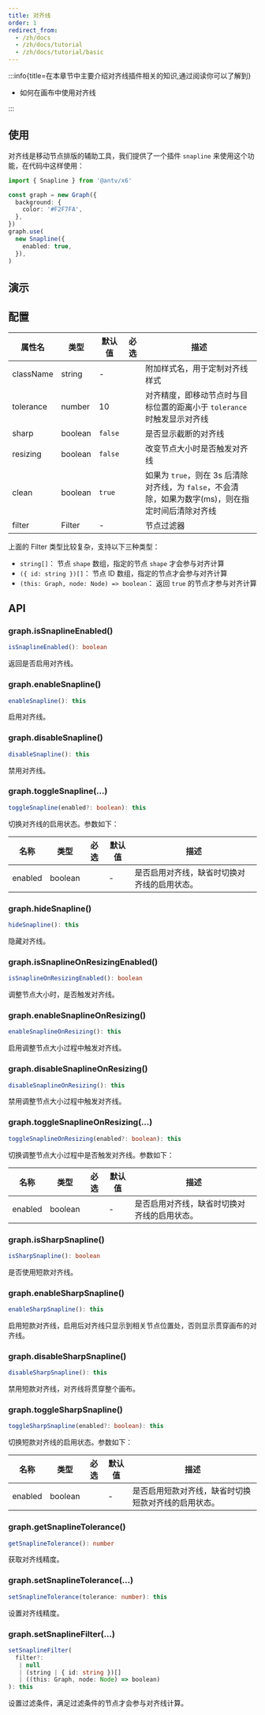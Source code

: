 ```yaml
---
title: 对齐线
order: 1
redirect_from:
  - /zh/docs
  - /zh/docs/tutorial
  - /zh/docs/tutorial/basic
---
```


:::info{title=在本章节中主要介绍对齐线插件相关的知识,通过阅读你可以了解到}

- 如何在画布中使用对齐线

:::

## 使用

对齐线是移动节点排版的辅助工具，我们提供了一个插件 `snapline` 来使用这个功能，在代码中这样使用：

```ts
import { Snapline } from '@antv/x6'

const graph = new Graph({
  background: {
    color: '#F2F7FA',
  },
})
graph.use(
  new Snapline({
    enabled: true,
  }),
)
```

## 演示

<code id="plugin-snapline" src="@/src/tutorial/plugins/snapline/index.tsx"></code>

## 配置

| 属性名    | 类型    | 默认值  | 必选 | 描述                                                                                           |
|-----------|---------|---------|------|----------------------------------------------------------------------------------------------|
| className | string  | -       |      | 附加样式名，用于定制对齐线样式                                                                  |
| tolerance | number  | 10      |      | 对齐精度，即移动节点时与目标位置的距离小于 `tolerance` 时触发显示对齐线                         |
| sharp     | boolean | `false` |      | 是否显示截断的对齐线                                                                           |
| resizing  | boolean | `false` |      | 改变节点大小时是否触发对齐线                                                                   |
| clean     | boolean | `true`  |      | 如果为 `true`，则在 3s 后清除对齐线，为 `false`，不会清除，如果为数字(ms)，则在指定时间后清除对齐线 |
| filter    | Filter  | -       |      | 节点过滤器                                                                                     |

上面的 Filter 类型比较复杂，支持以下三种类型：

- `string[]`： 节点 `shape` 数组，指定的节点 `shape` 才会参与对齐计算
- `({ id: string })[]`： 节点 ID 数组，指定的节点才会参与对齐计算
- `(this: Graph, node: Node) => boolean`： 返回 `true` 的节点才参与对齐计算

## API

### graph.isSnaplineEnabled()

```ts
isSnaplineEnabled(): boolean
```

返回是否启用对齐线。

### graph.enableSnapline()

```ts
enableSnapline(): this
```

启用对齐线。

### graph.disableSnapline()

```ts
disableSnapline(): this
```

禁用对齐线。

### graph.toggleSnapline(...)

```ts
toggleSnapline(enabled?: boolean): this
```

切换对齐线的启用状态。参数如下：

| 名称    | 类型    | 必选 | 默认值 | 描述                                       |
|---------|---------|:----:|--------|------------------------------------------|
| enabled | boolean |      | -      | 是否启用对齐线，缺省时切换对齐线的启用状态。 |

### graph.hideSnapline()

```ts
hideSnapline(): this
```

隐藏对齐线。

### graph.isSnaplineOnResizingEnabled()

```ts
isSnaplineOnResizingEnabled(): boolean
```

调整节点大小时，是否触发对齐线。

### graph.enableSnaplineOnResizing()

```ts
enableSnaplineOnResizing(): this
```

启用调整节点大小过程中触发对齐线。

### graph.disableSnaplineOnResizing()

```ts
disableSnaplineOnResizing(): this
```

禁用调整节点大小过程中触发对齐线。

### graph.toggleSnaplineOnResizing(...)

```ts
toggleSnaplineOnResizing(enabled?: boolean): this
```

切换调整节点大小过程中是否触发对齐线。参数如下：

| 名称    | 类型    | 必选 | 默认值 | 描述                                       |
|---------|---------|:----:|--------|------------------------------------------|
| enabled | boolean |      | -      | 是否启用对齐线，缺省时切换对齐线的启用状态。 |

### graph.isSharpSnapline()

```ts
isSharpSnapline(): boolean
```

是否使用短款对齐线。

### graph.enableSharpSnapline()

```ts
enableSharpSnapline(): this
```

启用短款对齐线，启用后对齐线只显示到相关节点位置处，否则显示贯穿画布的对齐线。

### graph.disableSharpSnapline()

```ts
disableSharpSnapline(): this
```

禁用短款对齐线，对齐线将贯穿整个画布。

### graph.toggleSharpSnapline()

```ts
toggleSharpSnapline(enabled?: boolean): this
```

切换短款对齐线的启用状态。参数如下：

| 名称    | 类型    | 必选 | 默认值 | 描述                                               |
|---------|---------|:----:|--------|--------------------------------------------------|
| enabled | boolean |      | -      | 是否启用短款对齐线，缺省时切换短款对齐线的启用状态。 |

### graph.getSnaplineTolerance()

```ts
getSnaplineTolerance(): number
```

获取对齐线精度。

### graph.setSnaplineTolerance(...)

```ts
setSnaplineTolerance(tolerance: number): this
```

设置对齐线精度。

### graph.setSnaplineFilter(...)

```ts
setSnaplineFilter(
  filter?:
   | null
   | (string | { id: string })[]
   | ((this: Graph, node: Node) => boolean)
): this
```

设置过滤条件，满足过滤条件的节点才会参与对齐线计算。
